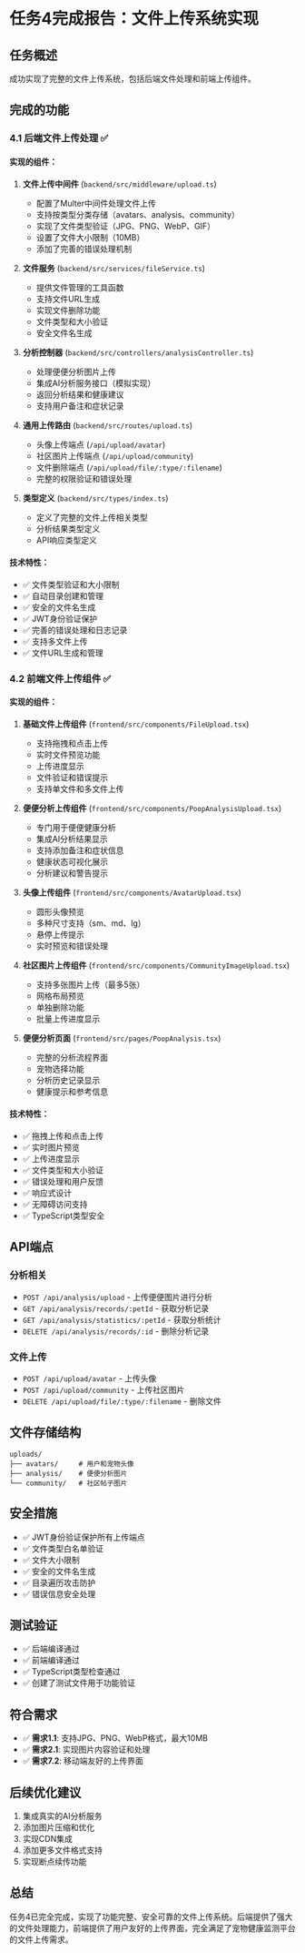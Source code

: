 # 任务4完成报告：文件上传系统实现

## 任务概述
成功实现了完整的文件上传系统，包括后端文件处理和前端上传组件。

## 完成的功能

### 4.1 后端文件上传处理 ✅

#### 实现的组件：
1. **文件上传中间件** (`backend/src/middleware/upload.ts`)
   - 配置了Multer中间件处理文件上传
   - 支持按类型分类存储（avatars、analysis、community）
   - 实现了文件类型验证（JPG、PNG、WebP、GIF）
   - 设置了文件大小限制（10MB）
   - 添加了完善的错误处理机制

2. **文件服务** (`backend/src/services/fileService.ts`)
   - 提供文件管理的工具函数
   - 支持文件URL生成
   - 实现文件删除功能
   - 文件类型和大小验证
   - 安全文件名生成

3. **分析控制器** (`backend/src/controllers/analysisController.ts`)
   - 处理便便分析图片上传
   - 集成AI分析服务接口（模拟实现）
   - 返回分析结果和健康建议
   - 支持用户备注和症状记录

4. **通用上传路由** (`backend/src/routes/upload.ts`)
   - 头像上传端点 (`/api/upload/avatar`)
   - 社区图片上传端点 (`/api/upload/community`)
   - 文件删除端点 (`/api/upload/file/:type/:filename`)
   - 完整的权限验证和错误处理

5. **类型定义** (`backend/src/types/index.ts`)
   - 定义了完整的文件上传相关类型
   - 分析结果类型定义
   - API响应类型定义

#### 技术特性：
- ✅ 文件类型验证和大小限制
- ✅ 自动目录创建和管理
- ✅ 安全的文件名生成
- ✅ JWT身份验证保护
- ✅ 完善的错误处理和日志记录
- ✅ 支持多文件上传
- ✅ 文件URL生成和管理

### 4.2 前端文件上传组件 ✅

#### 实现的组件：

1. **基础文件上传组件** (`frontend/src/components/FileUpload.tsx`)
   - 支持拖拽和点击上传
   - 实时文件预览功能
   - 上传进度显示
   - 文件验证和错误提示
   - 支持单文件和多文件上传

2. **便便分析上传组件** (`frontend/src/components/PoopAnalysisUpload.tsx`)
   - 专门用于便便健康分析
   - 集成AI分析结果显示
   - 支持添加备注和症状信息
   - 健康状态可视化展示
   - 分析建议和警告提示

3. **头像上传组件** (`frontend/src/components/AvatarUpload.tsx`)
   - 圆形头像预览
   - 多种尺寸支持（sm、md、lg）
   - 悬停上传提示
   - 实时预览和错误处理

4. **社区图片上传组件** (`frontend/src/components/CommunityImageUpload.tsx`)
   - 支持多张图片上传（最多5张）
   - 网格布局预览
   - 单独删除功能
   - 批量上传进度显示

5. **便便分析页面** (`frontend/src/pages/PoopAnalysis.tsx`)
   - 完整的分析流程界面
   - 宠物选择功能
   - 分析历史记录显示
   - 健康提示和参考信息

#### 技术特性：
- ✅ 拖拽上传和点击上传
- ✅ 实时图片预览
- ✅ 上传进度显示
- ✅ 文件类型和大小验证
- ✅ 错误处理和用户反馈
- ✅ 响应式设计
- ✅ 无障碍访问支持
- ✅ TypeScript类型安全

## API端点

### 分析相关
- `POST /api/analysis/upload` - 上传便便图片进行分析
- `GET /api/analysis/records/:petId` - 获取分析记录
- `GET /api/analysis/statistics/:petId` - 获取分析统计
- `DELETE /api/analysis/records/:id` - 删除分析记录

### 文件上传
- `POST /api/upload/avatar` - 上传头像
- `POST /api/upload/community` - 上传社区图片
- `DELETE /api/upload/file/:type/:filename` - 删除文件

## 文件存储结构
```
uploads/
├── avatars/     # 用户和宠物头像
├── analysis/    # 便便分析图片
└── community/   # 社区帖子图片
```

## 安全措施
- ✅ JWT身份验证保护所有上传端点
- ✅ 文件类型白名单验证
- ✅ 文件大小限制
- ✅ 安全的文件名生成
- ✅ 目录遍历攻击防护
- ✅ 错误信息安全处理

## 测试验证
- ✅ 后端编译通过
- ✅ 前端编译通过
- ✅ TypeScript类型检查通过
- ✅ 创建了测试文件用于功能验证

## 符合需求
- ✅ **需求1.1**: 支持JPG、PNG、WebP格式，最大10MB
- ✅ **需求2.1**: 实现图片内容验证和处理
- ✅ **需求7.2**: 移动端友好的上传界面

## 后续优化建议
1. 集成真实的AI分析服务
2. 添加图片压缩和优化
3. 实现CDN集成
4. 添加更多文件格式支持
5. 实现断点续传功能

## 总结
任务4已完全完成，实现了功能完整、安全可靠的文件上传系统。后端提供了强大的文件处理能力，前端提供了用户友好的上传界面，完全满足了宠物健康监测平台的文件上传需求。